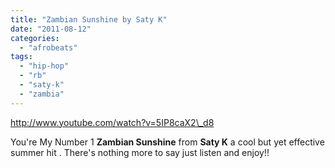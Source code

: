 ```yaml
---
title: "Zambian Sunshine by Saty K"
date: "2011-08-12"
categories: 
  - "afrobeats"
tags: 
  - "hip-hop"
  - "rb"
  - "saty-k"
  - "zambia"
---
```


http://www.youtube.com/watch?v=5IP8caX2\_d8

You're My Number 1 **Zambian Sunshine** from **Saty K** a cool but yet effective summer hit . There's nothing more to say just listen and enjoy!!
